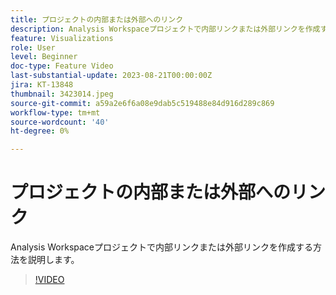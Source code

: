 ```yaml
---
title: プロジェクトの内部または外部へのリンク
description: Analysis Workspaceプロジェクトで内部リンクまたは外部リンクを作成する方法を説明します。
feature: Visualizations
role: User
level: Beginner
doc-type: Feature Video
last-substantial-update: 2023-08-21T00:00:00Z
jira: KT-13848
thumbnail: 3423014.jpeg
source-git-commit: a59a2e6f6a08e9dab5c519488e84d916d289c869
workflow-type: tm+mt
source-wordcount: '40'
ht-degree: 0%

---
```



# プロジェクトの内部または外部へのリンク

Analysis Workspaceプロジェクトで内部リンクまたは外部リンクを作成する方法を説明します。

>[!VIDEO](https://video.tv.adobe.com/v/3423014/?learn=on)
